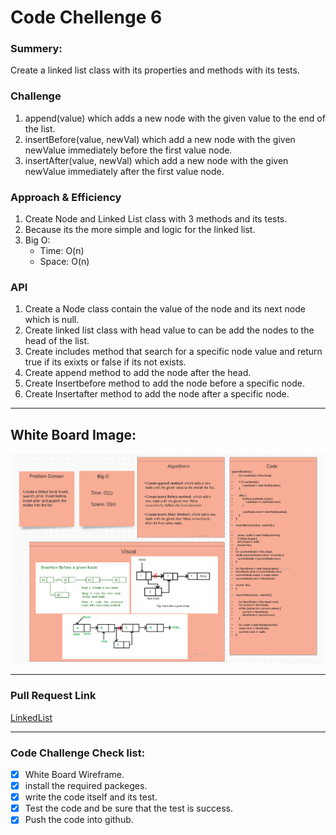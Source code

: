 # Code Chellenge 6

### Summery:

Create a linked list class with its properties and methods with its tests.


### Challenge 

1. append(value) which adds a new node with the given value to the end of the list.
2. insertBefore(value, newVal) which add a new node with the given newValue immediately before the first value node.
3. insertAfter(value, newVal) which add a new node with the given newValue immediately after the first value node.


### Approach & Efficiency
1. Create Node and Linked List class with 3 methods and its tests.
2. Because its the more simple and logic for the linked list.
3. Big O: 
   - Time: O(n)
   - Space: O(n)


### API

1. Create a Node class contain the value of the node and its next node which is null.
2. Create linked list class with head value to can be add the nodes to the head of the list.
3. Create includes method that search for a specific node value and return true if its exixts or false if its not exists.
4. Create append method to add the node after the head.
5. Create Insertbefore method to add the node before a specific node.
6. Create Insertafter method to add the node after a specific node.

***********************************************************************************************


## White Board Image:

![Whiteboard Image for Code Challenge 6](https://github.com/HaneenKh88/data-structures-and-algorithms/blob/main/code-challenges/401-CodeChellenges/assests/LinkedList.png)



***********************************************************************************************
### Pull Request Link

[LinkedList](https://github.com/HaneenKh88/data-structures-and-algorithms/pull/25)

***********************************************************************************************

### Code Challenge Check list:

- [x] White Board Wireframe.
- [x] install the required packeges.
- [x] write the code itself and its test.
- [x] Test the code and be sure that the test is success.
- [x] Push the code into github.
